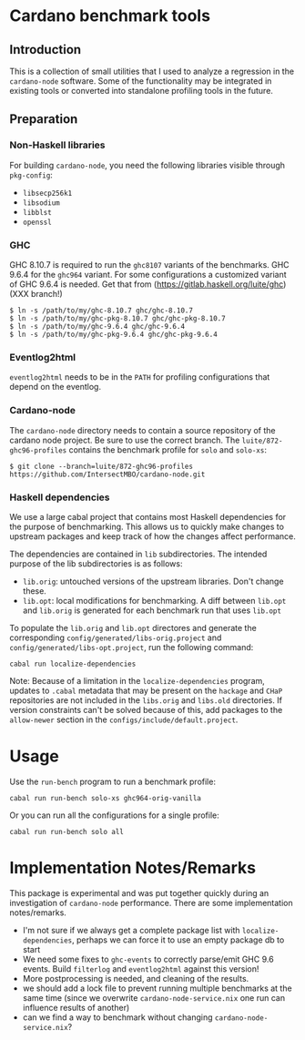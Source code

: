 # Cardano benchmark tools

## Introduction

This is a collection of small utilities that I used to analyze a regression
in the `cardano-node` software. Some of the functionality may be integrated
in existing tools or converted into standalone profiling tools in the future.

## Preparation

### Non-Haskell libraries

For building `cardano-node`, you need the following
libraries visible through `pkg-config`:

- `libsecp256k1`
- `libsodium`
- `libblst`
- `openssl`

### GHC

GHC 8.10.7 is required to run the `ghc8107` variants of the benchmarks.
GHC 9.6.4 for the `ghc964` variant. For some configurations a customized
variant of GHC 9.6.4 is needed. Get that from
(https://gitlab.haskell.org/luite/ghc) (XXX branch!)

```
$ ln -s /path/to/my/ghc-8.10.7 ghc/ghc-8.10.7
$ ln -s /path/to/my/ghc-pkg-8.10.7 ghc/ghc-pkg-8.10.7
$ ln -s /path/to/my/ghc-9.6.4 ghc/ghc-9.6.4
$ ln -s /path/to/my/ghc-pkg-9.6.4 ghc/ghc-pkg-9.6.4
```

### Eventlog2html

`eventlog2html` needs to be in the `PATH` for profiling configurations that
depend on the eventlog.

### Cardano-node

The `cardano-node` directory needs to contain a source repository of the
cardano node project. Be sure to use the correct branch. The
`luite/872-ghc96-profiles` contains the benchmark profile for `solo`
and `solo-xs`:

```
$ git clone --branch=luite/872-ghc96-profiles https://github.com/IntersectMBO/cardano-node.git
```

### Haskell dependencies

We use a large cabal project that contains most Haskell dependencies for
the purpose of benchmarking. This allows us to quickly make changes to
upstream packages and keep track of how the changes affect performance.

The dependencies are contained in `lib` subdirectories. The intended purpose of
the lib subdirectories is as follows:

  * `lib.orig`: untouched versions of the upstream libraries. Don't change these.
  * `lib.opt`: local modifications for benchmarking. A diff between `lib.opt`
     and `lib.orig` is generated for each benchmark run that uses `lib.opt`

To populate the `lib.orig` and `lib.opt` directores and generate the
corresponding `config/generated/libs-orig.project` and
`config/generated/libs-opt.project`, run the following command:

```
cabal run localize-dependencies
```

Note: Because of a limitation in the `localize-dependencies` program, updates
to `.cabal` metadata that may be present on the `hackage` and `CHaP`
repositories are not included in the `libs.orig` and `libs.old` directories.
If version constraints can't be solved because of this, add packages to the
`allow-newer` section in the `configs/include/default.project`.

# Usage


Use the `run-bench` program to run a benchmark profile:

```
cabal run run-bench solo-xs ghc964-orig-vanilla
```

Or you can run all the configurations for a single profile:

```
cabal run run-bench solo all
```

# Implementation Notes/Remarks

This package is experimental and was put together quickly during an
investigation of `cardano-node` performance. There are some implementation
notes/remarks.

- I'm not sure if we always get a complete package list with
  `localize-dependencies`, perhaps we can force it to use an empty package db
  to start
- We need some fixes to `ghc-events` to correctly parse/emit GHC 9.6 events.
  Build `filterlog` and `eventlog2html` against this version!
- More postprocessing is needed, and cleaning of the results.
- we should add a lock file to prevent running multiple benchmarks at the same
  time (since we overwrite `cardano-node-service.nix` one run can influence
  results of another)
- can we find a way to benchmark without changing `cardano-node-service.nix`?

